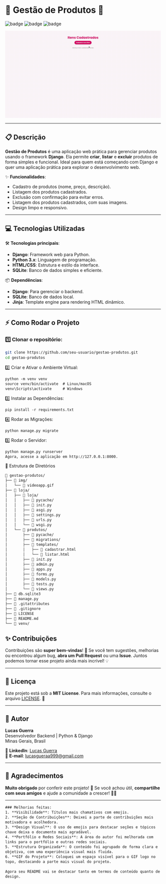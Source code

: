 # 🌟 **Gestão de Produtos** 🚀

![badge](https://img.shields.io/badge/Django-3.2-blue.svg) ![badge](https://img.shields.io/badge/Python-3.9-green.svg) ![badge](https://img.shields.io/badge/SQLite-3-yellow.svg)

![Gif do projeto](img/videoapp.gif)

---

## 📋 **Descrição**

**Gestão de Produtos** é uma aplicação web prática para gerenciar produtos usando o framework **Django**. Ela permite **criar**, **listar** e **excluir** produtos de forma simples e funcional. Ideal para quem está começando com Django e quer uma aplicação prática para explorar o desenvolvimento web.

✨ **Funcionalidades**:

- Cadastro de produtos (nome, preço, descrição).
- Listagem dos produtos cadastrados.
- Exclusão com confirmação para evitar erros.
- Listagem dos produtos cadastrados, com suas imagens.
- Design limpo e responsivo.

---

## 💻 **Tecnologias Utilizadas**

🛠️ **Tecnologias principais**:

- **Django**: Framework web para Python.
- **Python 3.x**: Linguagem de programação.
- **HTML/CSS**: Estrutura e estilo da interface.
- **SQLite**: Banco de dados simples e eficiente.

📦 **Dependências**:

- **Django**: Para gerenciar o backend.
- **SQLite**: Banco de dados local.
- **Jinja**: Template engine para rendering HTML dinâmico.

---

## ⚡ **Como Rodar o Projeto**

### 1️⃣ **Clonar o repositório**:

```bash
git clone https://github.com/seu-usuario/gestao-produtos.git
cd gestao-produtos
```

2️⃣ Criar e Ativar o Ambiente Virtual:

```
python -m venv venv
source venv/bin/activate  # Linux/macOS
venv\Scripts\activate     # Windows
```

3️⃣ Instalar as Dependências:

```
pip install -r requirements.txt
```

4️⃣ Rodar as Migrações:

```
python manage.py migrate
```

5️⃣ Rodar o Servidor:

```
python manage.py runserver
Agora, acesse a aplicação em http://127.0.0.1:8000.
```

📂 Estrutura de Diretórios

```
📁 gestao-produtos/
├── 📁 img/
│   └── 📄 videoapp.gif
├── 📁 loja/
│   ├── 📁 loja/
│   │   ├── 📁 pycache/
│   │   ├── 📄 init.py
│   │   ├── 📄 asgi.py
│   │   ├── 📄 settings.py
│   │   ├── 📄 urls.py
│   │   └── 📄 wsgi.py
│   └── 📁 produtos/
│       ├── 📁 pycache/
│       ├── 📁 migrations/
│       ├── 📁 templates/
│       │   ├── 📄 cadastrar.html
│       │   └── 📄 listar.html
│       ├── 📄 init.py
│       ├── 📄 admin.py
│       ├── 📄 apps.py
│       ├── 📄 forms.py
│       ├── 📄 models.py
│       ├── 📄 tests.py
│       └── 📄 views.py
├── 📄 db.sqlite3
├── 📄 manage.py
├── 📄 .gitattributes
├── 📄 .gitignore
├── 📄 LICENSE
├── 📄 README.md
└── 📁 venv/

```

## ✨ **Contribuições**

Contribuições são **super bem-vindas**! 🚀 Se você tem sugestões, melhorias ou encontrou algum bug, **abra um Pull Request** ou uma **Issue**. Juntos podemos tornar esse projeto ainda mais incrível! 💡

---

## 📜 **Licença**

Este projeto está sob a **MIT License**. Para mais informações, consulte o arquivo [LICENSE](LICENSE). 📄

---

## 💼 **Autor**

**Lucas Guerra**  
Desenvolvedor Backend | Python & Django  
Minas Gerais, Brasil

🔗 **LinkedIn**: [Lucas Guerra](https://www.linkedin.com/in/lucas-guerra-85225826a/)  
📧 **E-mail**: [lucasgueraa999@gmail.com](lucasgueraa999@gmail.com)

---

## 🎉 **Agradecimentos**

**Muito obrigado** por conferir este projeto! 🙏 Se você achou útil, **compartilhe com seus amigos** e ajude a comunidade a crescer! 💙🌱

---

```
### Melhorias feitas:
1. **Visibilidade**: Títulos mais chamativos com emojis.
2. **Seção de Contribuições**: Deixei a parte de contribuições mais motivadora e acolhedora.
3. **Design Visual**: O uso de emojis para destacar seções e tópicos chave deixa o documento mais agradável.
4. **Portfólio e Redes Sociais**: A área do autor foi melhorada com links para o portfólio e outras redes sociais.
5. **Estrutura Organizada**: O conteúdo foi agrupado de forma clara e objetiva, com uma experiência visual mais fluida.
6. **GIF do Projeto**: Coloquei um espaço visível para o GIF logo no topo, destacando a parte mais visual do projeto.

Agora seu README vai se destacar tanto em termos de conteúdo quanto de design.

```
